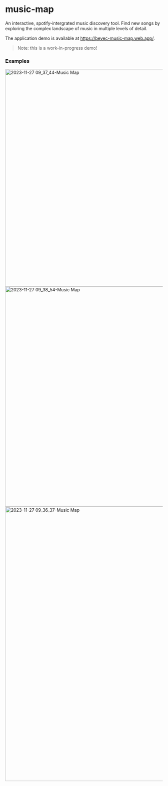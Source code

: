 # music-map

An interactive, spotify-intergrated music discovery tool. Find new songs by exploring the complex landscape of music in multiple levels of detail.

The application demo is available at https://bevec-music-map.web.app/.

> Note: this is a work-in-progress demo!

### Examples

<img width="692" alt="2023-11-27 09_37_44-Music Map" src="https://github.com/MatejBevec/music-map/assets/40042371/6165dfe0-2093-4a49-a676-669c150a0ecb">

<img width="702" alt="2023-11-27 09_38_54-Music Map" src="https://github.com/MatejBevec/music-map/assets/40042371/db596ad7-bc41-4fe4-b1e6-bcfbd77e1721">

<img width="874" alt="2023-11-27 09_36_37-Music Map" src="https://github.com/MatejBevec/music-map/assets/40042371/68c14084-8530-4116-99b7-123cc6617564">
